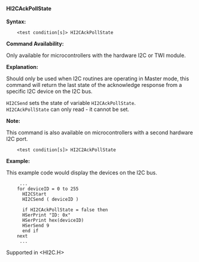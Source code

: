 <div class="section">

<div class="titlepage">

<div>

<div>

#### <span id="hi2cackpollstate"></span>HI2CAckPollState

</div>

</div>

</div>

<span class="strong">**Syntax:**</span>

``` screen
    <test condition[s]> HI2CAckPollState
```

<span class="strong">**Command Availability:**</span>

Only available for microcontrollers with the hardware I2C or TWI module.

<span class="strong">**Explanation:**</span>

Should only be used when I2C routines are operating in Master mode, this
command will return the last state of the acknowledge response from a
specific I2C device on the I2C bus.

`HI2CSend` sets the state of variable `HI2CAckPollState`.  
`HI2CAckPollState` can only read - it cannot be set.

<span class="strong">**Note:**</span>

This command is also available on microcontrollers with a second
hardware I2C port.

``` screen
    <test condition[s]> HI2C2AckPollState
```

<span class="strong">**Example:**</span>

This example code would display the devices on the I2C bus.

``` screen
     ...
    for deviceID = 0 to 255
      HI2CStart
      HI2CSend ( deviceID )

      if HI2CAckPollState = false then
      HSerPrint "ID: 0x"
      HSerPrint hex(deviceID)
      HSerSend 9
      end if
    next
     ...
```

Supported in &lt;HI2C.H&gt;

</div>
